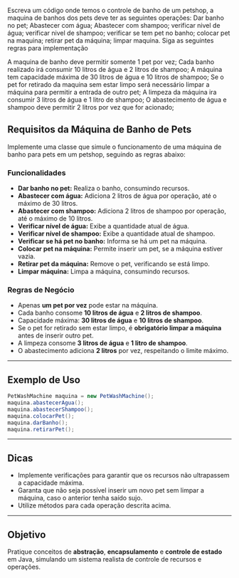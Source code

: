 Escreva um código onde temos o controle de banho de um petshop, a maquina de banhos dos pets deve ter as seguintes operações:
Dar banho no pet;
Abastecer com água;
Abastecer com shampoo;
verificar nivel de água;
verificar nivel de shampoo;
verificar se tem pet no banho;
colocar pet na maquina;
retirar pet da máquina;
limpar maquina.
Siga as seguintes regras para implementação

A maquina de banho deve permitir somente 1 pet por vez;
Cada banho realizado irá consumir 10 litros de água e 2 litros de shampoo;
A máquina tem capacidade máxima de 30 litros de água e 10 litros de shampoo;
Se o pet for retirado da maquina sem estar limpo será necessário limpar a máquina para permitir a entrada de outro pet;
A limpeza da máquina ira consumir 3 litros de água e 1 litro de shampoo;
O abastecimento de água e shampoo deve permitir 2 litros por vez que for acionado;
## Requisitos da Máquina de Banho de Pets

Implemente uma classe que simule o funcionamento de uma máquina de banho para pets em um petshop, seguindo as regras abaixo:

### Funcionalidades

- **Dar banho no pet:** Realiza o banho, consumindo recursos.
- **Abastecer com água:** Adiciona 2 litros de água por operação, até o máximo de 30 litros.
- **Abastecer com shampoo:** Adiciona 2 litros de shampoo por operação, até o máximo de 10 litros.
- **Verificar nível de água:** Exibe a quantidade atual de água.
- **Verificar nível de shampoo:** Exibe a quantidade atual de shampoo.
- **Verificar se há pet no banho:** Informa se há um pet na máquina.
- **Colocar pet na máquina:** Permite inserir um pet, se a máquina estiver vazia.
- **Retirar pet da máquina:** Remove o pet, verificando se está limpo.
- **Limpar máquina:** Limpa a máquina, consumindo recursos.

### Regras de Negócio

- Apenas **um pet por vez** pode estar na máquina.
- Cada banho consome **10 litros de água** e **2 litros de shampoo**.
- Capacidade máxima: **30 litros de água** e **10 litros de shampoo**.
- Se o pet for retirado sem estar limpo, é **obrigatório limpar a máquina** antes de inserir outro pet.
- A limpeza consome **3 litros de água** e **1 litro de shampoo**.
- O abastecimento adiciona **2 litros** por vez, respeitando o limite máximo.

---

## Exemplo de Uso

```java
PetWashMachine maquina = new PetWashMachine();
maquina.abastecerAgua();
maquina.abastecerShampoo();
maquina.colocarPet();
maquina.darBanho();
maquina.retirarPet();
```

---

## Dicas

- Implemente verificações para garantir que os recursos não ultrapassem a capacidade máxima.
- Garanta que não seja possível inserir um novo pet sem limpar a máquina, caso o anterior tenha saído sujo.
- Utilize métodos para cada operação descrita acima.

---

## Objetivo

Pratique conceitos de **abstração**, **encapsulamento** e **controle de estado** em Java, simulando um sistema realista de controle de recursos e operações.